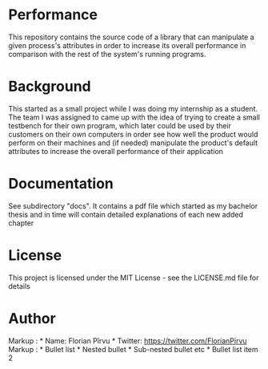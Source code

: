 # Performance
This repository contains the source code of a library that can manipulate a given process's attributes in order to increase its overall performance in comparison with the rest of the system's running programs. 

# Background
This started as a small project while I was doing my internship as a student. The team I was assigned to came up with the idea of trying to create a small testbench for their own program, which later could be used by their customers on their own computers in order see how well the product would perform on their machines and (if needed) manipulate the product's default attributes to increase the overall performance of their application

# Documentation
See subdirectory "docs". It contains a pdf file which started as my bachelor thesis and in time will contain detailed explanations of each new added chapter

# License 
This project is licensed under the MIT License - see the LICENSE.md file for details

# Author 
Markup : * Name:       Florian Pîrvu 
         * Twitter:    https://twitter.com/FlorianPirvu
Markup : * Bullet list
              * Nested bullet
                  * Sub-nested bullet etc
          * Bullet list item 2
